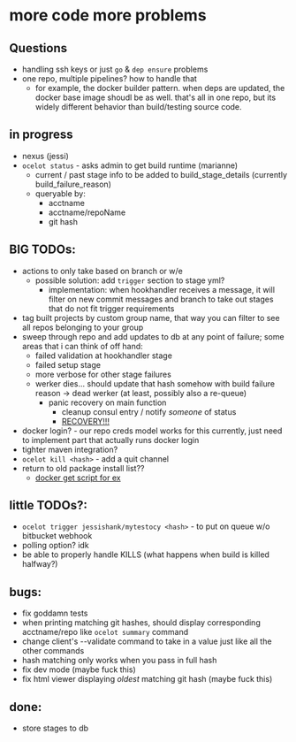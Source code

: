 # more code more problems

## Questions
- handling ssh keys or just  `go` & `dep ensure` problems 
- one repo, multiple pipelines? how to handle that 
    - for example, the docker builder pattern. when deps are updated, the docker base image shoudl be as well. that's all in one repo, but its widely different behavior than build/testing source code.

## in progress
- nexus (jessi)
- `ocelot status` - asks admin to get build runtime (marianne) 
    - current / past stage info to be added to build_stage_details (currently build_failure_reason)
    - queryable by:
        - acctname 
        - acctname/repoName
        - git hash
         

## BIG TODOs:
- actions to only take based on branch or w/e 
    - possible solution: add `trigger` section to stage yml?
        - implementation: when hookhandler receives a message, it will filter on new commit messages and branch to take out stages that do not fit trigger requirements
- tag built projects by custom group name, that way you can filter to see all repos belonging to your group
- sweep through repo and add updates to db at any point of failure; some areas that i can think of off hand:
    - failed validation at hookhandler stage 
    - failed setup stage
    - more verbose for other stage failures
    - werker dies... should update that hash somehow with build failure reason -> dead werker (at least, possibly also a re-queue)
         - panic recovery on main function 
            - cleanup consul entry / notify _someone_ of status 
            - [RECOVERY!!!](https://blog.golang.org/defer-panic-and-recover)
- docker login? - our repo creds model works for this currently, just need to implement part that actually runs docker login
- tighter maven integration?
- `ocelot kill <hash>` - add a quit channel 
- return to old package install list??
    - [docker get script for ex](https://get.docker.com/)    
    
## little TODOs?:  
- `ocelot trigger jessishank/mytestocy <hash>` - to put on queue w/o bitbucket webhook
- polling option? idk 
- be able to properly handle KILLS (what happens when build is killed halfway?)

## bugs: 
- fix goddamn tests
- when printing matching git hashes, should display corresponding acctname/repo like `ocelot summary` command
- change client's --validate command to take in a value just like all the other commands
- hash matching only works when you pass in full hash
- fix dev mode (maybe fuck this)
- fix html viewer displaying *oldest* matching git hash (maybe fuck this)

## done: 
- store stages to db